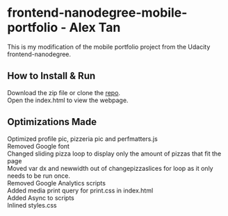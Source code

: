 # frontend-nanodegree-mobile-portfolio - Alex Tan
This is my modification of the mobile portfolio project from the Udacity frontend-nanodegree.

## How to Install & Run
Download the zip file or clone the [repo](https://github.com/atan009/frontend-nanodegree-mobile-portfolio).<br>
Open the index.html to view the webpage.

## Optimizations Made
Optimized profile pic, pizzeria pic and perfmatters.js<br>
Removed Google font<br>
Changed sliding pizza loop to display only the amount of pizzas that fit the page<br>
Moved var dx and newwidth out of changepizzaslices for loop as it only needs to be run once.<br>
Removed Google Analytics scripts<br>
Added media print query for print.css in index.html<br>
Added Async to scripts<br>
Inlined styles.css
